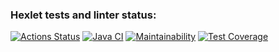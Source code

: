 ### Hexlet tests and linter status:
[![Actions Status](https://github.com/NastasiyaT/java-project-72/actions/workflows/hexlet-check.yml/badge.svg)](https://github.com/NastasiyaT/java-project-72/actions)
[![Java CI](https://github.com/NastasiyaT/java-project-72/actions/workflows/java-ci-check.yml/badge.svg?branch=main)](https://github.com/NastasiyaT/java-project-72/actions/workflows/java-ci-check.yml)
[![Maintainability](https://api.codeclimate.com/v1/badges/969415d4075692fae4c8/maintainability)](https://codeclimate.com/github/NastasiyaT/java-project-72/maintainability)
[![Test Coverage](https://api.codeclimate.com/v1/badges/969415d4075692fae4c8/test_coverage)](https://codeclimate.com/github/NastasiyaT/java-project-72/test_coverage)
